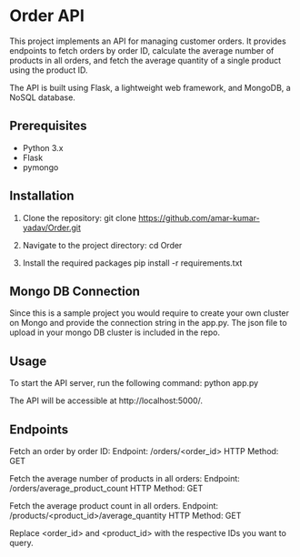# Order API

This project implements an API for managing customer orders. It provides endpoints to fetch orders by order ID, calculate the average number of products in all orders, and fetch the average quantity of a single product using the product ID.

The API is built using Flask, a lightweight web framework, and MongoDB, a NoSQL database.

## Prerequisites

- Python 3.x
- Flask
- pymongo

## Installation

1. Clone the repository:
   git clone https://github.com/amar-kumar-yadav/Order.git

2. Navigate to the project directory:
    cd Order

3. Install the required packages
    pip install -r requirements.txt

## Mongo DB Connection
Since this is a sample project you would require to create your own cluster on Mongo and provide the connection string in the app.py.
The json file to upload in your mongo DB cluster is included in the repo.

## Usage
To start the API server, run the following command:
    python app.py


The API will be accessible at http://localhost:5000/.

## Endpoints
Fetch an order by order ID:
Endpoint: /orders/<order_id>
HTTP Method: GET

Fetch the average number of products in all orders:
Endpoint: /orders/average_product_count
HTTP Method: GET

Fetch the average product count in all orders.
Endpoint: /products/<product_id>/average_quantity
HTTP Method: GET

Replace <order_id> and <product_id> with the respective IDs you want to query.